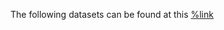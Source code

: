 The following datasets can be found at this [%link](https://drive.google.com/drive/folders/1xLUmnF9virx1hkezU6em34DUuDFgMRt0?usp=sharing)
